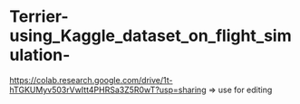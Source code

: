 # Terrier-using_Kaggle_dataset_on_flight_simulation-

https://colab.research.google.com/drive/1t-hTGKUMyv503rVwItt4PHRSa3Z5R0wT?usp=sharing => use for editing
